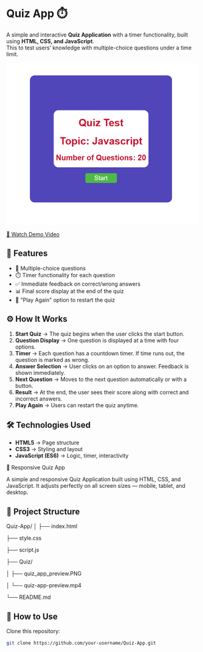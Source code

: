 # Quiz App ⏱️

A simple and interactive **Quiz Application** with a timer functionality, built using **HTML, CSS, and JavaScript**.  
This to test users’ knowledge with multiple-choice questions under a time limit.

![Quiz App Preview](quiz_app_preview.png)



[🎥 Watch Demo Video](https://drive.google.com/file/d/10fRhiblwK0ijBiuNm4T6gtWkKVuEAmWF/view?usp=drive_link)




## 🚀 Features

- 📑 Multiple-choice questions
- ⏱️ Timer functionality for each question
- ✅ Immediate feedback on correct/wrong answers
- 📊 Final score display at the end of the quiz
- 🔁 "Play Again" option to restart the quiz

## ⚙️ How It Works

1. **Start Quiz** → The quiz begins when the user clicks the start button.
2. **Question Display** → One question is displayed at a time with four options.
3. **Timer** → Each question has a countdown timer. If time runs out, the question is marked as wrong.
4. **Answer Selection** → User clicks on an option to answer. Feedback is shown immediately.
5. **Next Question** → Moves to the next question automatically or with a button.
6. **Result** → At the end, the user sees their score along with correct and incorrect answers.
7. **Play Again** → Users can restart the quiz anytime.

## 🛠️ Technologies Used

- **HTML5** → Page structure  
- **CSS3** → Styling and layout  
- **JavaScript (ES6)** → Logic, timer, interactivity
  

🧠 Responsive Quiz App

A simple and responsive Quiz Application built using HTML, CSS, and JavaScript.
It adjusts perfectly on all screen sizes — mobile, tablet, and desktop.


## 📂 Project Structure

Quiz-App/
│
├── index.html

├── style.css

├── script.js

├── Quiz/

│ ├── quiz_app_preview.PNG

│ └── quiz-app-preview.mp4

└── README.md



## 🚀 How to Use

Clone this repository:

```bash
git clone https://github.com/your-username/Quiz-App.git





